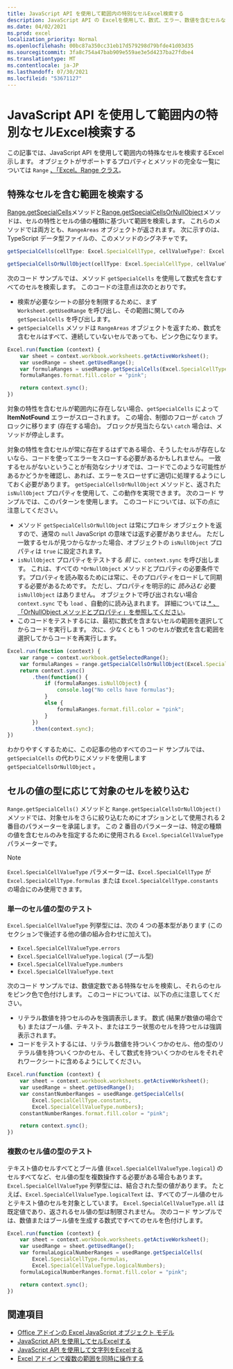 ```yaml
---
title: JavaScript API を使用して範囲内の特別なセルExcel検索する
description: JavaScript API の Excelを使用して、数式、エラー、数値を含むセルなどの特別なセルを検索する方法について説明します。
ms.date: 04/02/2021
ms.prod: excel
localization_priority: Normal
ms.openlocfilehash: 00bc87a350cc31eb17d579298d79bfde41d03d35
ms.sourcegitcommit: 3fa8c754a47bab909e559ae3e5d4237ba27fdbe4
ms.translationtype: MT
ms.contentlocale: ja-JP
ms.lasthandoff: 07/30/2021
ms.locfileid: "53671127"
---
```

# <a name="find-special-cells-within-a-range-using-the-excel-javascript-api"></a>JavaScript API を使用して範囲内の特別なセルExcel検索する

この記事では、JavaScript API を使用して範囲内の特殊なセルを検索するExcel示します。 オブジェクトがサポートするプロパティとメソッドの完全な一覧については `Range` [、「Excel。Range クラス](/javascript/api/excel/excel.range)。

## <a name="find-ranges-with-special-cells"></a>特殊なセルを含む範囲を検索する

[Range.getSpecialCells](/javascript/api/excel/excel.range#getSpecialCells_cellType__cellValueType_)メソッドと[Range.getSpecialCellsOrNullObject](/javascript/api/excel/excel.range#getSpecialCellsOrNullObject_cellType__cellValueType_)メソッドは、セルの特性とセルの値の種類に基づいて範囲を検索します。 これらのメソッドでは両方とも、`RangeAreas` オブジェクトが返されます。 次に示すのは、TypeScript データ型ファイルの、このメソッドのシグネチャです。

```typescript
getSpecialCells(cellType: Excel.SpecialCellType, cellValueType?: Excel.SpecialCellValueType): Excel.RangeAreas;
```

```typescript
getSpecialCellsOrNullObject(cellType: Excel.SpecialCellType, cellValueType?: Excel.SpecialCellValueType): Excel.RangeAreas;
```

次のコード サンプルでは、メソッド `getSpecialCells` を使用して数式を含むすべてのセルを検索します。 このコードの注意点は次のとおりです。

- 検索が必要なシートの部分を制限するために、まず `Worksheet.getUsedRange` を呼び出し、その範囲に関してのみ `getSpecialCells` を呼び出します。
- `getSpecialCells` メソッドは `RangeAreas` オブジェクトを返すため、数式を含むセルはすべて、連続していないセルであっても、ピンク色になります。

```js
Excel.run(function (context) {
    var sheet = context.workbook.worksheets.getActiveWorksheet();
    var usedRange = sheet.getUsedRange();
    var formulaRanges = usedRange.getSpecialCells(Excel.SpecialCellType.formulas);
    formulaRanges.format.fill.color = "pink";

    return context.sync();
})
```

対象の特性を含むセルが範囲内に存在しない場合、`getSpecialCells` によって **ItemNotFound** エラーがスローされます。 この場合、制御のフローが `catch` ブロックに移ります (存在する場合)。 ブロックが見当たらない `catch` 場合は、メソッドが停止します。

対象の特性を含むセルが常に存在するはずである場合、そうしたセルが存在しないなら、コードを使ってエラーをスローする必要があるかもしれません。 一致するセルがないということが有効なシナリオでは、コードでこのような可能性があるかどうかを確認し、あれば、エラーをスローせずに適切に処理するようにしておく必要があります。 `getSpecialCellsOrNullObject` メソッドと、返された `isNullObject` プロパティを使用して、この動作を実現できます。 次のコード サンプルでは、このパターンを使用します。 このコードについては、以下の点に注意してください。

- メソッド `getSpecialCellsOrNullObject` は常にプロキシ オブジェクトを返すので、通常の `null` JavaScript の意味では返す必要がありません。 ただし一致するセルが見つからなかった場合、オブジェクトの `isNullObject` プロパティは `true` に設定されます。
- `isNullObject` プロパティをテストする *前* に、`context.sync` を呼び出します。 これは、すべての `*OrNullObject` メソッドとプロパティの必要条件です。プロパティを読み取るためには常に、そのプロパティをロードして同期する必要があるためです。 ただし、プロパティを明示的に *読み込む* 必要 `isNullObject` はありません。 オブジェクトで呼び出されない場合 `context.sync` でも `load` 、自動的に読み込まれます。 詳細については[ \* 、「OrNullObject メソッドとプロパティ」を参照してください](../develop/application-specific-api-model.md#ornullobject-methods-and-properties)。
- このコードをテストするには、最初に数式を含まないセルの範囲を選択してからコードを実行します。 次に、少なくとも 1 つのセルが数式を含む範囲を選択してからコードを再実行します。

```js
Excel.run(function (context) {
    var range = context.workbook.getSelectedRange();
    var formulaRanges = range.getSpecialCellsOrNullObject(Excel.SpecialCellType.formulas);
    return context.sync()
        .then(function() {
            if (formulaRanges.isNullObject) {
                console.log("No cells have formulas");
            }
            else {
                formulaRanges.format.fill.color = "pink";
            }
        })
        .then(context.sync);
})
```

わかりやすくするために、この記事の他のすべてのコード サンプルでは、 `getSpecialCells` の代わりにメソッドを使用します  `getSpecialCellsOrNullObject` 。

## <a name="narrow-the-target-cells-with-cell-value-types"></a>セルの値の型に応じて対象のセルを絞り込む

`Range.getSpecialCells()` メソッドと `Range.getSpecialCellsOrNullObject()` メソッドでは、対象セルをさらに絞り込むためにオプションとして使用される 2 番目のパラメーターを承諾します。 この 2 番目のパラメーターは、特定の種類の値を含むセルのみを指定するために使用される `Excel.SpecialCellValueType` パラメーターです。

> [!NOTE]
> `Excel.SpecialCellValueType` パラメーターは、`Excel.SpecialCellType` が `Excel.SpecialCellType.formulas` または `Excel.SpecialCellType.constants` の場合にのみ使用できます。

### <a name="test-for-a-single-cell-value-type"></a>単一のセル値の型のテスト

`Excel.SpecialCellValueType` 列挙型には、次の 4 つの基本型があります (このセクションで後述する他の値の組み合わせに加えて)。

- `Excel.SpecialCellValueType.errors`
- `Excel.SpecialCellValueType.logical` (ブール型)
- `Excel.SpecialCellValueType.numbers`
- `Excel.SpecialCellValueType.text`

次のコード サンプルでは、数値定数である特殊なセルを検索し、それらのセルをピンク色で色付けします。 このコードについては、以下の点に注意してください。

- リテラル数値を持つセルのみを強調表示します。 数式 (結果が数値の場合でも) またはブール値、テキスト、またはエラー状態のセルを持つセルは強調表示されます。
- コードをテストするには、リテラル数値を持ついくつかのセル、他の型のリテラル値を持ついくつかのセル、そして数式を持ついくつかのセルをそれぞれワークシートに含めるようにしてください。

```js
Excel.run(function (context) {
    var sheet = context.workbook.worksheets.getActiveWorksheet();
    var usedRange = sheet.getUsedRange();
    var constantNumberRanges = usedRange.getSpecialCells(
        Excel.SpecialCellType.constants,
        Excel.SpecialCellValueType.numbers);
    constantNumberRanges.format.fill.color = "pink";

    return context.sync();
})
```

### <a name="test-for-multiple-cell-value-types"></a>複数のセル値の型のテスト

テキスト値のセルすべてとブール値 (`Excel.SpecialCellValueType.logical`) のセルすべてなど、セル値の型を複数操作する必要がある場合もあります。 `Excel.SpecialCellValueType` 列挙型には、結合された型の値があります。 たとえば、`Excel.SpecialCellValueType.logicalText` は、すべてのブール値のセルとテキスト値のセルを対象としています。 `Excel.SpecialCellValueType.all` は既定値であり、返されるセル値の型は制限されません。 次のコード サンプルでは、数値またはブール値を生成する数式ですべてのセルを色付けします。

```js
Excel.run(function (context) {
    var sheet = context.workbook.worksheets.getActiveWorksheet();
    var usedRange = sheet.getUsedRange();
    var formulaLogicalNumberRanges = usedRange.getSpecialCells(
        Excel.SpecialCellType.formulas,
        Excel.SpecialCellValueType.logicalNumbers);
    formulaLogicalNumberRanges.format.fill.color = "pink";

    return context.sync();
})
```

## <a name="see-also"></a>関連項目

- [Office アドインの Excel JavaScript オブジェクト モデル](excel-add-ins-core-concepts.md)
- [JavaScript API を使用してセルExcelする](excel-add-ins-cells.md)
- [JavaScript API を使用して文字列をExcelする](excel-add-ins-ranges-string-match.md)
- [Excel アドインで複数の範囲を同時に操作する](excel-add-ins-multiple-ranges.md)
